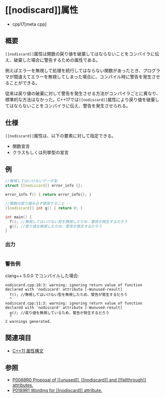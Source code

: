 # [[nodiscard]]属性
* cpp17[meta cpp]

## 概要

`[[nodiscard]]`属性は関数の戻り値を破棄してはならないことをコンパイラに伝え、破棄した場合に警告するための属性である。

例えばエラーを無視して処理を続行してはならない関数があったとき、プログラマが間違えてエラーを無視してしまった場合に、コンパイル時に警告を発生させることができる。

従来は戻り値の破棄に対して警告を発生させる方法がコンパイラごとに異なり、標準的な方法はなかった。C++17では`[[nodiscard]]`属性により戻り値を破棄してはならないことをコンパイラに伝え、警告を発生させられる。

## 仕様

`[[nodiscard]]`属性は、以下の要素に対して指定できる。

* 関数宣言
* クラスもしくは列挙型の宣言

## 例
```cpp example
//無視してはいけないデータ型
struct [[nodiscard]] error_info {};

error_info f() { return error_info{}; }

//関数の戻り値を必ず使用すること
[[nodiscard]] int g() { return 0; }

int main() {
  f(); //無視してはいけない型を無視したため、警告が発生するだろう
  g(); //戻り値を無視したため、警告が発生するだろう
}
```

### 出力
```
```

### 警告例
clang++ 5.0.0 でコンパイルした場合:
```
nodiscard.cpp:10:3: warning: ignoring return value of function declared with 'nodiscard' attribute [-Wunused-result]
  f(); //無視してはいけない型を無視したため、警告が発生するだろう
  ^
nodiscard.cpp:11:3: warning: ignoring return value of function declared with 'nodiscard' attribute [-Wunused-result]
  g(); //戻り値を無視しているため、警告が発生するだろう
  ^
2 warnings generated.
```

## 関連項目
- [C++11 属性構文](/lang/cpp11/attributes.md)

## 参照
- [P0068R0 Proposal of &#91;&#91;unused&#93;&#93;, &#91;&#91;nodiscard&#93;&#93; and &#91;&#91;fallthrough&#93;&#93; attributes.](http://www.open-std.org/jtc1/sc22/wg21/docs/papers/2015/p0068r0.pdf)
- [P0189R1 Wording for [[nodiscard]] attribute.](http://www.open-std.org/jtc1/sc22/wg21/docs/papers/2016/p0189r1.pdf)
